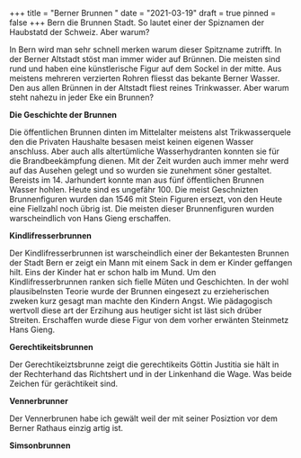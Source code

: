 +++
title = "Berner Brunnen "
date = "2021-03-19"
draft = true
pinned = false
+++
Bern die Brunnen Stadt. So lautet einer der Spiznamen der Haubstatd der Schweiz. Aber warum?

In Bern wird man sehr schnell merken warum dieser Spitzname zutrifft. In der Berner Altstadt stöst man immer wider auf Brünnen. Die meisten sind rund und haben eine künstlerische Figur auf dem Sockel in der mitte. Aus meistens mehreren verzierten Rohren fliesst das bekante Berner Wasser. Den aus allen Brünnen in der Altstadt fliest reines Trinkwasser. Aber warum steht nahezu in jeder Eke ein Brunnen?

**Die Geschichte der Brunnen**

Die öffentlichen Brunnen dinten im Mittelalter meistens alst Trikwasserquele den die Privaten Haushalte besasen meist keinen eigenen Wasser anschluss. Aber auch alls altertümliche Wasserhydranten konnten sie für die Brandbeekämpfung dienen. Mit der Zeit wurden auch immer mehr werd auf das Ausehen gelegt und so wurden sie zunehment söner gestaltet. Bereists im 14. Jarhundert konnte man aus fünf öffentlichen Brunnen Wasser hohlen. Heute sind es ungefähr 100. Die meist Geschnizten Brunnenfiguren wurden dan 1546 mit Stein Figuren ersezt, von den Heute eine Fiellzahl noch übrig ist. Die meisten dieser Brunnenfiguren wurden warscheindlich von Hans Gieng erschaffen.

**Kindlifresserbrunnen**

Der Kindlifresserbrunnen ist warscheindlich einer der Bekantesten Brunnen der Stadt Bern er zeigt ein Mann mit einem Sack in dem er Kinder geffangen hilt. Eins der Kinder hat er schon halb im Mund. Um den Kindlifresserbrunnen ranken sich fielle Müten und Geschichten. In der wohl plausibelnsten Teorie wurde der Brunnen eingesezt zu erzieherischen zweken kurz gesagt man machte den Kindern Angst. Wie pädagogisch wertvoll diese art der Erzihung aus heutiger sicht ist läst sich drüber Streiten. Erschaffen wurde diese Figur von dem vorher erwänten Steinmetz Hans Gieng. 

**Gerechtikeitsbrunnen**

Der Gerechtikeiztsbrunne zeigt die gerechtikeits Göttin Justitia sie hält in der Rechterhand das Richtshert und in der Linkenhand die Wage. Was beide Zeichen für gerächtikeit sind.

**Vennerbrunner**

Der Vennerbrunen habe ich gewält weil der mit seiner Posiztion vor dem Berner Rathaus einzig artig ist.

**Simsonbrunnen**